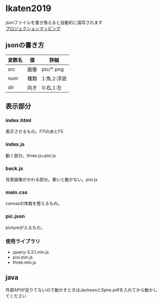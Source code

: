 # Ikaten2019
jsonファイルを書き換えると自動的に描写されます  
[プロジェクションマッピング](https://akatsuki1910.github.io/Ikaten2019/index.html)  
## jsonの書き方
|変数名|値|詳細|
|--|--|--|
| src | 画像 | pic/*.png |
| num | 種類 | 1:魚,2:浮遊 |
| dir | 向き | 0:右,1:左 |

## 表示部分
### index.html
表示させるもの。F11のあとF5
### index.js
動く部分。three.js+pixi.js
### back.js
背景画像がかわる部分。重いと動かない。pixi.js
### main.css
canvasの体裁を整えるもの。
### pic.json
pictureが入るもの。
### 使用ライブラリ
- jquery-3.3.1.min.js
- pixi.min.js
- three.min.js
## java
外部APIが足りてないので動かすときはJacksonとSpire.pdfを入れてから動かしてください
